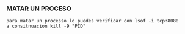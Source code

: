 
### MATAR UN PROCESO 
```
para matar un processo lo puedes verificar con lsof -i tcp:8080 
a consitnuacion kill -9 "PID"
```
